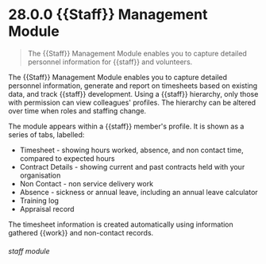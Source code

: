 # 28.0.0    {{Staff}} Management Module

> The {{Staff}} Management Module enables you to capture detailed personnel information for {{staff}} and volunteers. 

The {{Staff}} Management Module enables you to capture detailed personnel information, generate and report on timesheets based on existing data, and track {{staff}} development. Using a {{staff}} hierarchy, only those with permission can view colleagues' profiles. The hierarchy can be altered over time when roles and staffing change.

The module appears within a {{staff}} member's profile. It is shown as a series of tabs, labelled:

  * Timesheet - showing hours worked, absence, and non contact time, compared to expected hours
  * Contract Details - showing current and past contracts held with your organisation
  * Non Contact - non service delivery work
  * Absence - sickness or annual leave, including an annual leave calculator
  * Training log
  * Appraisal record

The timesheet information is created automatically using information gathered {{work}} and non-contact records. 

###### staff module

